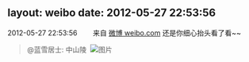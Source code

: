 layout: weibo
date: 2012-05-27 22:53:56
---
<meta name="referrer" content="no-referrer" />

2012-05-27 22:53:56  &nbsp;&nbsp;&nbsp;&nbsp;&nbsp;&nbsp; 来自 <a href="http://weibo.com/" rel="nofollow">微博 weibo.com</a>
还是你细心抬头看了看~~
>  @蓝雪居士: 中山陵 ​​​
>  ![图片](https://ww1.sinaimg.cn/large/7978b307jw1dtd8sgdrwvj.jpg)
